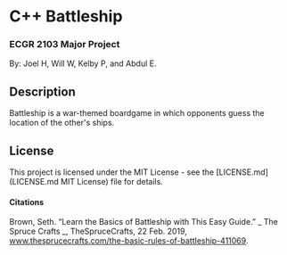 # C++ Battleship 
### ECGR 2103 Major Project

By: Joel H, Will W, Kelby P, and Abdul E.

## Description
Battleship is a war-themed boardgame in which opponents guess the location of the other's ships. 

## License
This project is licensed under the MIT License - see the [LICENSE.md](LICENSE.md MIT License) file for details.


#### Citations
Brown, Seth. “Learn the Basics of Battleship with This Easy Guide.” _ The Spruce Crafts _, TheSpruceCrafts, 22 Feb. 2019, www.thesprucecrafts.com/the-basic-rules-of-battleship-411069.
